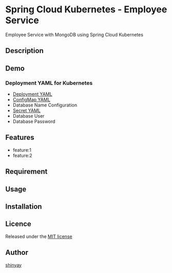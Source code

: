 # Spring Cloud Kubernetes - Employee Service

Employee Service with MongoDB using Spring Cloud Kubernetes

## Description

## Demo
### Deployment YAML for Kubernetes
- [Deployment YAML](kubernetes/mongodb-deployment.yml)
- [ConfigMap YAML](kubernetes/mongodb-configmap.yml)
 - Database Name Configuration
- [Secret YAML](kubernetes/mongodb-secret.yml)
 - Database User
 - Database Password

## Features

- feature:1
- feature:2

## Requirement

## Usage

## Installation

## Licence

Released under the [MIT license](https://gist.githubusercontent.com/shinyay/56e54ee4c0e22db8211e05e70a63247e/raw/34c6fdd50d54aa8e23560c296424aeb61599aa71/LICENSE)

## Author

[shinyay](https://github.com/shinyay)
